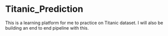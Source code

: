 # Titanic_Prediction
This is a learning platform for me to practice on Titanic dataset. I will also be building an end to end pipeline with this.
